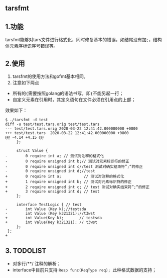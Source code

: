 tarsfmt
--------

## 1.功能
tarsfmt能够对tars文件进行格式化，同时修复基本的错误，如结尾没有加`;`，结构体元素序标识序号错误等。

## 2.使用
1. tarsfmt的使用方法和gofmt基本相同。
2. 注意如下两点
- 所有的`{`需要按照golang的语法书写，即`{`不能另起一行；
- 自定义元素在引用时，其定义语句在文件必须在引用点的上部；

效果如下：
```
$ ./tarsfmt -d test
diff -u test/test.tars.orig test/test.tars
--- test/test.tars.orig	2020-03-22 12:41:42.000000000 +0800
+++ test/test.tars	2020-03-22 12:41:42.000000000 +0800
@@ -4,14 +4,15 @@
     };

     struct Value {
-        0 require int a; // 测试对注释的格式化
-        0 require unsigned int b;// 测试对元素标识符的修正
-        0 require unsigned int c//test 测试对确实结束符”;“的修正
-        0 require unsigned int d;//test
+        0 require int a;          // 测试对注释的格式化
+        1 require unsigned int b; // 测试对元素标识符的修正
+        2 require unsigned int c; // test 测试对确实结束符”;“的修正
+        3 require unsigned int d; // test
     };

     interface TestLogic { // test
-        int Value (Key k);//testsda
-        int Value (Key k321321);//t3wst
+        int Value(Key k);       // testsda
+        int Value(Key k321321); // t3wst
     };
 };
+
```
## 3. TODOLIST
- 对多行/**/ 注释的解析；
- interface中目前只支持 `Resp func(ReqType req); `此种格式数据的支持；
